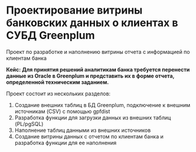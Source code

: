 # Проектирование витрины банковских данных о клиентах в СУБД Greenplum
 
Проект по разработке и наполнению витрины отчета с информацией по клиентам банка

**Кейс: Для принятия решений аналитикам банка требуется перенести данные из Oracle в Greenplum 
и представить их в форме отчета, определенной техническим заданием.**
 
Проект состоит из нескольких разделов:

1) Создание внешних таблиц в БД Greenplum, подключение к внешним источникам (CSV) c помощью gpfdist
2) Разработка функции для загрузки данных из внешних таблиц (PL/pgSQL)
3) Наполнение таблиц данными из внешних источников
4) Создание витрины данных с отчетом по клиентам банка и разработка функции для ее наполнения
 
 
    
  

